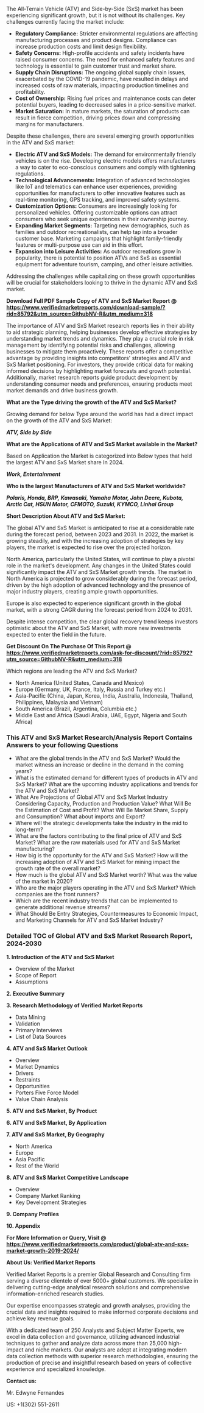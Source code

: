 <p class=""><p>The All-Terrain Vehicle (ATV) and Side-by-Side (SxS) market has been experiencing significant growth, but it is not without its challenges. Key challenges currently facing the market include:</p><ul>    <li><strong>Regulatory Compliance:</strong> Stricter environmental regulations are affecting manufacturing processes and product designs. Compliance can increase production costs and limit design flexibility.</li>    <li><strong>Safety Concerns:</strong> High-profile accidents and safety incidents have raised consumer concerns. The need for enhanced safety features and technology is essential to gain customer trust and market share.</li>    <li><strong>Supply Chain Disruptions:</strong> The ongoing global supply chain issues, exacerbated by the COVID-19 pandemic, have resulted in delays and increased costs of raw materials, impacting production timelines and profitability.</li>    <li><strong>Cost of Ownership:</strong> Rising fuel prices and maintenance costs can deter potential buyers, leading to decreased sales in a price-sensitive market.</li>    <li><strong>Market Saturation:</strong> In mature markets, the saturation of products can result in fierce competition, driving prices down and compressing margins for manufacturers.</li></ul><p>Despite these challenges, there are several emerging growth opportunities in the ATV and SxS market:</p><ul>    <li><strong>Electric ATV and SxS Models:</strong> The demand for environmentally friendly vehicles is on the rise. Developing electric models offers manufacturers a way to cater to eco-conscious consumers and comply with tightening regulations.</li>    <li><strong>Technological Advancements:</strong> Integration of advanced technologies like IoT and telematics can enhance user experiences, providing opportunities for manufacturers to offer innovative features such as real-time monitoring, GPS tracking, and improved safety systems.</li>    <li><strong>Customization Options:</strong> Consumers are increasingly looking for personalized vehicles. Offering customizable options can attract consumers who seek unique experiences in their ownership journey.</li>    <li><strong>Expanding Market Segments:</strong> Targeting new demographics, such as families and outdoor recreationalists, can help tap into a broader customer base. Marketing campaigns that highlight family-friendly features or multi-purpose use can aid in this effort.</li>    <li><strong>Expansion into Leisure Activities:</strong> As outdoor recreations grow in popularity, there is potential to position ATVs and SxS as essential equipment for adventure tourism, camping, and other leisure activities.</li></ul><p>Addressing the challenges while capitalizing on these growth opportunities will be crucial for stakeholders looking to thrive in the dynamic ATV and SxS market.</p></p><p class=""><strong>Download Full PDF Sample Copy of ATV and SxS Market Report @ <a href="https://www.verifiedmarketreports.com/download-sample/?rid=85792&utm_source=GithubNV-R&utm_medium=318" target="_blank">https://www.verifiedmarketreports.com/download-sample/?rid=85792&utm_source=GithubNV-R&utm_medium=318</a></strong></p><p>The importance of&nbsp;ATV and SxS Market research reports lies in their ability to aid strategic planning, helping businesses develop effective strategies by understanding market trends and dynamics. They play a crucial role in risk management by identifying potential risks and challenges, allowing businesses to mitigate them proactively. These reports offer a competitive advantage by providing insights into competitors' strategies and ATV and SxS Market positioning. For investors, they provide critical data for making informed decisions by highlighting market forecasts and growth potential. Additionally, market research reports guide product development by understanding consumer needs and preferences, ensuring products meet market demands and drive business growth.</p><p><strong>What are the&nbsp;Type driving the growth of the ATV and SxS Market?</strong></p><p id="" class="">Growing demand for below Type around the world has had a direct impact on the growth of the ATV and SxS Market:</p><p class=""><em><strong>ATV, Side by Side</strong></em></p><p class=""><strong>What are the&nbsp;Applications&nbsp;of ATV and SxS Market available in the Market?</strong></p><p id="" class="">Based on Application the Market is categorized into Below types that held the largest ATV and SxS Market share In 2024.</p><p class=""><em><strong>Work, Entertainment</strong></em></p><p class=""><strong>Who is the largest Manufacturers of ATV and SxS Market worldwide?</strong></p><p><em><strong>Polaris, Honda, BRP, Kawasaki, Yamaha Motor, John Deere, Kubota, Arctic Cat, HSUN Motor, CFMOTO, Suzuki, KYMCO, Linhai Group</strong></em></p><p id="" class=""><strong>Short Description About ATV and SxS Market:</strong></p><p>The global ATV and SxS Market is anticipated to rise at a considerable rate during the forecast period, between 2023 and 2031. In 2022, the market is growing steadily, and with the increasing adoption of strategies by key players, the market is expected to rise over the projected horizon.</p><p>North America, particularly the United States, will continue to play a pivotal role in the market's development. Any changes in the United States could significantly impact the ATV and SxS Market growth trends. The market in North America is projected to grow considerably during the forecast period, driven by the high adoption of advanced technology and the presence of major industry players, creating ample growth opportunities.</p><p>Europe is also expected to experience significant growth in the global market, with a strong CAGR during the forecast period from 2024 to 2031.</p><p>Despite intense competition, the clear global recovery trend keeps investors optimistic about the ATV and SxS Market, with more new investments expected to enter the field in the future.</p><p id="" class=""><strong>Get Discount On The Purchase Of This Report @ <a href="https://www.verifiedmarketreports.com/ask-for-discount/?rid=85792?utm_source=GithubNV-R&utm_medium=318" target="_blank">https://www.verifiedmarketreports.com/ask-for-discount/?rid=85792?utm_source=GithubNV-R&utm_medium=318</a></strong></p><p class="">Which regions are leading the ATV and SxS Market?</p><ul><li>North America (United States, Canada and Mexico)</li><li>Europe (Germany, UK, France, Italy, Russia and Turkey etc.)</li><li>Asia-Pacific (China, Japan, Korea, India, Australia, Indonesia, Thailand, Philippines, Malaysia and Vietnam)</li><li>South America (Brazil, Argentina, Columbia etc.)</li><li>Middle East and Africa (Saudi Arabia, UAE, Egypt, Nigeria and South Africa)</li></ul><h3 id="" class="">This ATV and SxS Market Research/Analysis Report Contains Answers to your following Questions</h3><ul><li>What are the global trends in the ATV and SxS Market? Would the market witness an increase or decline in the demand in the coming years?</li><li>What is the estimated demand for different types of products in ATV and SxS Market? What are the upcoming industry applications and trends for the ATV and SxS Market?</li><li>What Are Projections of Global ATV and SxS Market Industry Considering Capacity, Production and Production Value? What Will Be the Estimation of Cost and Profit? What Will Be Market Share, Supply and Consumption? What about imports and Export?</li><li>Where will the strategic developments take the industry in the mid to long-term?</li><li>What are the factors contributing to the final price of ATV and SxS Market? What are the raw materials used for ATV and SxS Market manufacturing?</li><li>How big is the opportunity for the ATV and SxS Market? How will the increasing adoption of ATV and SxS Market for mining impact the growth rate of the overall market?</li><li>How much is the global ATV and SxS Market worth? What was the value of the market In 2020?</li><li>Who are the major players operating in the ATV and SxS Market? Which companies are the front runners?</li><li>Which are the recent industry trends that can be implemented to generate additional revenue streams?</li><li>What Should Be Entry Strategies, Countermeasures to Economic Impact, and Marketing Channels for ATV and SxS Market Industry?</li></ul><h3 id="" class="">Detailed TOC of Global ATV and SxS Market Research Report, 2024-2030</h3><p id="" class=""><strong>1. Introduction of the ATV and SxS Market</strong></p><ul><li>Overview of the Market</li><li>Scope of Report</li><li>Assumptions</li></ul><p id="" class=""><strong>2. Executive Summary</strong></p><p id="" class=""><strong>3. Research Methodology of Verified Market Reports</strong></p><ul><li>Data Mining</li><li>Validation</li><li>Primary Interviews</li><li>List of Data Sources</li></ul><p id="" class=""><strong>4. ATV and SxS Market Outlook</strong></p><ul><li>Overview</li><li>Market Dynamics</li><li>Drivers</li><li>Restraints</li><li>Opportunities</li><li>Porters Five Force Model</li><li>Value Chain Analysis</li></ul><p id="" class=""><strong>5. ATV and SxS Market, By Product</strong></p><p id="" class=""><strong>6. ATV and SxS Market, By Application</strong></p><p id="" class=""><strong>7. ATV and SxS Market, By Geography</strong></p><ul><li>North America</li><li>Europe</li><li>Asia Pacific</li><li>Rest of the World</li></ul><p id="" class=""><strong>8. ATV and SxS Market Competitive Landscape</strong></p><ul><li>Overview</li><li>Company Market Ranking</li><li>Key Development Strategies</li></ul><p id="" class=""><strong>9. Company Profiles</strong></p><p id="" class=""><strong>10. Appendix</strong></p><p id="" class=""><strong>For More Information or Query, Visit @ <a href="https://www.verifiedmarketreports.com/product/global-atv-and-sxs-market-growth-2019-2024/" target="_blank">https://www.verifiedmarketreports.com/product/global-atv-and-sxs-market-growth-2019-2024/</a></strong></p><p id="" class=""><strong>About Us: Verified Market Reports</strong></p><p id="" class="">Verified Market Reports is a premier Global Research and Consulting firm serving a diverse clientele of over 5000+ global customers. We specialize in delivering cutting-edge analytical research solutions and comprehensive information-enriched research studies.</p><p id="" class="">Our expertise encompasses strategic and growth analyses, providing the crucial data and insights required to make informed corporate decisions and achieve key revenue goals.</p><p id="" class="">With a dedicated team of 250 Analysts and Subject Matter Experts, we excel in data collection and governance, utilizing advanced industrial techniques to gather and analyze data across more than 25,000 high-impact and niche markets. Our analysts are adept at integrating modern data collection methods with superior research methodologies, ensuring the production of precise and insightful research based on years of collective experience and specialized knowledge.</p><p id="" class=""><strong>Contact us:</strong></p><p id="" class="">Mr. Edwyne Fernandes</p><p id="" class="">US: +1(302) 551-2611</p>